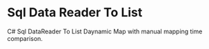 # Sql Data Reader To List
C# Sql DataReader To List Daynamic Map with manual mapping time comparison. 

